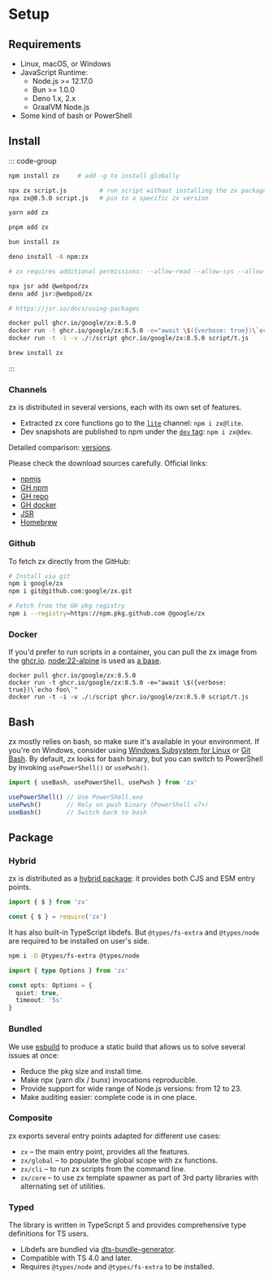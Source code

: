 # Setup

## Requirements
* Linux, macOS, or Windows
* JavaScript Runtime:
  * Node.js >= 12.17.0
  * Bun >= 1.0.0
  * Deno 1.x, 2.x
  * GraalVM Node.js
* Some kind of bash or PowerShell

## Install

::: code-group

```bash [npm]
npm install zx     # add -g to install globally
```

```bash [npx]
npx zx script.js         # run script without installing the zx package
npx zx@8.5.0 script.js   # pin to a specific zx version
```

```bash [yarn]
yarn add zx
```

```bash [pnpm]
pnpm add zx
```

```bash [bun]
bun install zx
```

```bash [deno]
deno install -A npm:zx

# zx requires additional permissions: --allow-read --allow-sys --allow-env --allow-run
```

```bash [jsr]
npx jsr add @webpod/zx
deno add jsr:@webpod/zx

# https://jsr.io/docs/using-packages
```

```bash [docker]
docker pull ghcr.io/google/zx:8.5.0
docker run -t ghcr.io/google/zx:8.5.0 -e="await \$({verbose: true})\`echo foo\`"
docker run -t -i -v ./:/script ghcr.io/google/zx:8.5.0 script/t.js
```

```bash [brew]
brew install zx
```

:::

### Channels

zx is distributed in several versions, each with its own set of features.
* Extracted zx core functions go to the [`lite`](https://www.npmjs.com/package/zx?activeTab=versions) channel: `npm i zx@lite`.  
* Dev snapshots are published to npm under the [`dev` tag](https://www.npmjs.com/package/zx?activeTab=versions): `npm i zx@dev`.  

Detailed comparison: [versions](./versions).

Please check the download sources carefully. Official links:

* [npmjs](https://www.npmjs.com/package/zx)
* [GH npm](https://github.com/google/zx/pkgs/npm/zx)
* [GH repo](https://github.com/google/zx)
* [GH docker](https://github.com/google/zx/pkgs/container/zx)
* [JSR](https://jsr.io/@webpod/zx)
* [Homebrew](https://github.com/Homebrew/homebrew-core/blob/master/Formula/z/zx.rb)

### Github
To fetch zx directly from the GitHub:
```bash
# Install via git
npm i google/zx
npm i git@github.com:google/zx.git

# Fetch from the GH pkg registry
npm i --registry=https://npm.pkg.github.com @google/zx
```

### Docker
If you'd prefer to run scripts in a container, you can pull the zx image from the [ghcr.io](https://ghcr.io).
[node:22-alpine](https://hub.docker.com/_/node) is used as [a base](https://github.com/google/zx/blob/main/dcr/Dockerfile).

```shell
docker pull ghcr.io/google/zx:8.5.0
docker run -t ghcr.io/google/zx:8.5.0 -e="await \$({verbose: true})\`echo foo\`"
docker run -t -i -v ./:/script ghcr.io/google/zx:8.5.0 script/t.js
```

## Bash

zx mostly relies on bash, so make sure it's available in your environment. If you're on Windows, consider using [Windows Subsystem for Linux](https://docs.microsoft.com/en-us/windows/wsl/install) or [Git Bash](https://git-scm.com/downloads).
By default, zx looks for bash binary, but you can switch to PowerShell by invoking `usePowerShell()` or `usePwsh()`.

```js
import { useBash, usePowerShell, usePwsh } from 'zx'

usePowerShell() // Use PowerShell.exe
usePwsh()       // Rely on pwsh binary (PowerShell v7+)
useBash()       // Switch back to bash
```

## Package

### Hybrid
zx is distributed as a [hybrid package](https://2ality.com/2019/10/hybrid-npm-packages.html): it provides both CJS and ESM entry points.

```js
import { $ } from 'zx'

const { $ } = require('zx')
```

It has also built-in TypeScript libdefs. But `@types/fs-extra` and `@types/node` are required to be installed on user's side.

```bash
npm i -D @types/fs-extra @types/node
```

```ts
import { type Options } from 'zx'

const opts: Options = {
  quiet: true,
  timeout: '5s'
}
```

### Bundled

We use [esbuild](https://dev.to/antongolub/how-and-why-do-we-bundle-zx-1ca6) to produce a static build that allows us to solve several issues at once:
* Reduce the pkg size and install time.
* Make npx (yarn dlx / bunx) invocations reproducible.
* Provide support for wide range of Node.js versions: from 12 to 23.
* Make auditing easier: complete code is in one place.

### Composite

zx exports several entry points adapted for different use cases:
* `zx` – the main entry point, provides all the features.
* `zx/global` – to populate the global scope with zx functions.
* `zx/cli` – to run zx scripts from the command line.
* `zx/core` – to use zx template spawner as part of 3rd party libraries with alternating set of utilities.

### Typed
The library is written in TypeScript 5 and provides comprehensive type definitions for TS users.
* Libdefs are bundled via [dts-bundle-generator](https://github.com/timocov/dts-bundle-generator).
* Compatible with TS 4.0 and later.
* Requires `@types/node` and `@types/fs-extra` to be installed.
